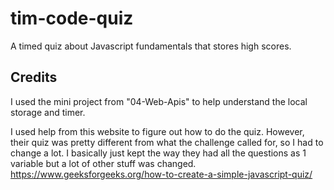 # tim-code-quiz
A timed quiz about Javascript fundamentals that stores high scores. 



## Credits
I used the mini project from "04-Web-Apis" to help understand the local storage and timer.

I used help from this website to figure out how to do the quiz. However, their quiz was pretty different from what the challenge called for, so I had to change a lot. I basically just kept the way they had all the questions as 1 variable but a lot of other stuff was changed.
https://www.geeksforgeeks.org/how-to-create-a-simple-javascript-quiz/